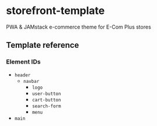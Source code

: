 # storefront-template

PWA &amp; JAMstack e-commerce theme for E-Com Plus stores

## Template reference

### Element IDs

- `header`
  - `navbar`
    - `logo`
    - `user-button`
    - `cart-button`
    - `search-form`
    - `menu`
- `main`

